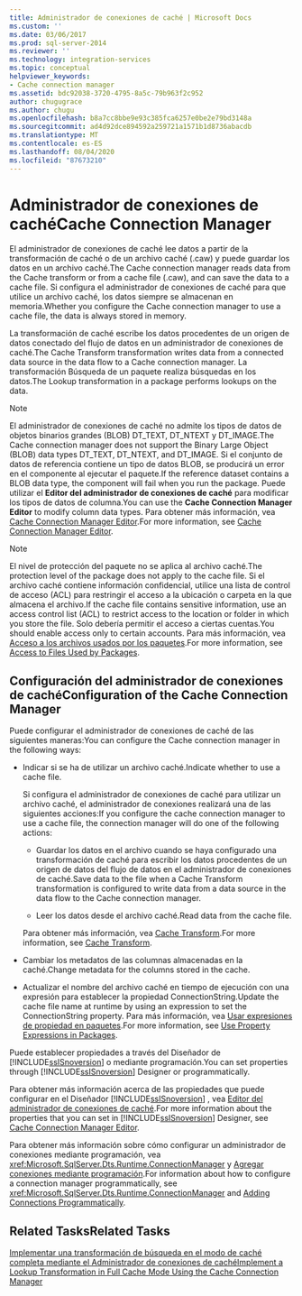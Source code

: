 ```yaml
---
title: Administrador de conexiones de caché | Microsoft Docs
ms.custom: ''
ms.date: 03/06/2017
ms.prod: sql-server-2014
ms.reviewer: ''
ms.technology: integration-services
ms.topic: conceptual
helpviewer_keywords:
- Cache connection manager
ms.assetid: bdc92038-3720-4795-8a5c-79b963f2c952
author: chugugrace
ms.author: chugu
ms.openlocfilehash: b8a7cc8bbe9e93c385fca6257e0be2e79bd3148a
ms.sourcegitcommit: ad4d92dce894592a259721a1571b1d8736abacdb
ms.translationtype: MT
ms.contentlocale: es-ES
ms.lasthandoff: 08/04/2020
ms.locfileid: "87673210"
---
```

# <a name="cache-connection-manager"></a><span data-ttu-id="f3a6e-102">Administrador de conexiones de caché</span><span class="sxs-lookup"><span data-stu-id="f3a6e-102">Cache Connection Manager</span></span>
  <span data-ttu-id="f3a6e-103">El administrador de conexiones de caché lee datos a partir de la transformación de caché o de un archivo caché (.caw) y puede guardar los datos en un archivo caché.</span><span class="sxs-lookup"><span data-stu-id="f3a6e-103">The Cache connection manager reads data from the Cache transform or from a cache file (.caw), and can save the data to a cache file.</span></span> <span data-ttu-id="f3a6e-104">Si configura el administrador de conexiones de caché para que utilice un archivo caché, los datos siempre se almacenan en memoria.</span><span class="sxs-lookup"><span data-stu-id="f3a6e-104">Whether you configure the Cache connection manager to use a cache file, the data is always stored in memory.</span></span>  
  
 <span data-ttu-id="f3a6e-105">La transformación de caché escribe los datos procedentes de un origen de datos conectado del flujo de datos en un administrador de conexiones de caché.</span><span class="sxs-lookup"><span data-stu-id="f3a6e-105">The Cache Transform transformation writes data from a connected data source in the data flow to a Cache connection manager.</span></span> <span data-ttu-id="f3a6e-106">La transformación Búsqueda de un paquete realiza búsquedas en los datos.</span><span class="sxs-lookup"><span data-stu-id="f3a6e-106">The Lookup transformation in a package performs lookups on the data.</span></span>  
  
> [!NOTE]  
>  <span data-ttu-id="f3a6e-107">El administrador de conexiones de caché no admite los tipos de datos de objetos binarios grandes (BLOB) DT_TEXT, DT_NTEXT y DT_IMAGE.</span><span class="sxs-lookup"><span data-stu-id="f3a6e-107">The Cache connection manager does not support the Binary Large Object (BLOB) data types DT_TEXT, DT_NTEXT, and DT_IMAGE.</span></span> <span data-ttu-id="f3a6e-108">Si el conjunto de datos de referencia contiene un tipo de datos BLOB, se producirá un error en el componente al ejecutar el paquete.</span><span class="sxs-lookup"><span data-stu-id="f3a6e-108">If the reference dataset contains a BLOB data type, the component will fail when you run the package.</span></span> <span data-ttu-id="f3a6e-109">Puede utilizar el **Editor del administrador de conexiones de caché** para modificar los tipos de datos de columna.</span><span class="sxs-lookup"><span data-stu-id="f3a6e-109">You can use the **Cache Connection Manager Editor** to modify column data types.</span></span> <span data-ttu-id="f3a6e-110">Para obtener más información, vea [Cache Connection Manager Editor](../cache-connection-manager-editor.md).</span><span class="sxs-lookup"><span data-stu-id="f3a6e-110">For more information, see [Cache Connection Manager Editor](../cache-connection-manager-editor.md).</span></span>  
  
> [!NOTE]  
>  <span data-ttu-id="f3a6e-111">El nivel de protección del paquete no se aplica al archivo caché.</span><span class="sxs-lookup"><span data-stu-id="f3a6e-111">The protection level of the package does not apply to the cache file.</span></span> <span data-ttu-id="f3a6e-112">Si el archivo caché contiene información confidencial, utilice una lista de control de acceso (ACL) para restringir el acceso a la ubicación o carpeta en la que almacena el archivo.</span><span class="sxs-lookup"><span data-stu-id="f3a6e-112">If the cache file contains sensitive information, use an access control list (ACL) to restrict access to the location or folder in which you store the file.</span></span> <span data-ttu-id="f3a6e-113">Solo debería permitir el acceso a ciertas cuentas.</span><span class="sxs-lookup"><span data-stu-id="f3a6e-113">You should enable access only to certain accounts.</span></span> <span data-ttu-id="f3a6e-114">Para más información, vea [Acceso a los archivos usados por los paquetes](../access-to-files-used-by-packages.md).</span><span class="sxs-lookup"><span data-stu-id="f3a6e-114">For more information, see [Access to Files Used by Packages](../access-to-files-used-by-packages.md).</span></span>  
  
## <a name="configuration-of-the-cache-connection-manager"></a><span data-ttu-id="f3a6e-115">Configuración del administrador de conexiones de caché</span><span class="sxs-lookup"><span data-stu-id="f3a6e-115">Configuration of the Cache Connection Manager</span></span>  
 <span data-ttu-id="f3a6e-116">Puede configurar el administrador de conexiones de caché de las siguientes maneras:</span><span class="sxs-lookup"><span data-stu-id="f3a6e-116">You can configure the Cache connection manager in the following ways:</span></span>  
  
-   <span data-ttu-id="f3a6e-117">Indicar si se ha de utilizar un archivo caché.</span><span class="sxs-lookup"><span data-stu-id="f3a6e-117">Indicate whether to use a cache file.</span></span>  
  
     <span data-ttu-id="f3a6e-118">Si configura el administrador de conexiones de caché para utilizar un archivo caché, el administrador de conexiones realizará una de las siguientes acciones:</span><span class="sxs-lookup"><span data-stu-id="f3a6e-118">If you configure the cache connection manager to use a cache file, the connection manager will do one of the following actions:</span></span>  
  
    -   <span data-ttu-id="f3a6e-119">Guardar los datos en el archivo cuando se haya configurado una transformación de caché para escribir los datos procedentes de un origen de datos del flujo de datos en el administrador de conexiones de caché.</span><span class="sxs-lookup"><span data-stu-id="f3a6e-119">Save data to the file when a Cache Transform transformation is configured to write data from a data source in the data flow to the Cache connection manager.</span></span>  
  
    -   <span data-ttu-id="f3a6e-120">Leer los datos desde el archivo caché.</span><span class="sxs-lookup"><span data-stu-id="f3a6e-120">Read data from the cache file.</span></span>  
  
     <span data-ttu-id="f3a6e-121">Para obtener más información, vea [Cache Transform](../data-flow/transformations/cache-transform.md).</span><span class="sxs-lookup"><span data-stu-id="f3a6e-121">For more information, see [Cache Transform](../data-flow/transformations/cache-transform.md).</span></span>  
  
-   <span data-ttu-id="f3a6e-122">Cambiar los metadatos de las columnas almacenadas en la caché.</span><span class="sxs-lookup"><span data-stu-id="f3a6e-122">Change metadata for the columns stored in the cache.</span></span>  
  
-   <span data-ttu-id="f3a6e-123">Actualizar el nombre del archivo caché en tiempo de ejecución con una expresión para establecer la propiedad ConnectionString.</span><span class="sxs-lookup"><span data-stu-id="f3a6e-123">Update the cache file name at runtime by using an expression to set the ConnectionString property.</span></span> <span data-ttu-id="f3a6e-124">Para más información, vea [Usar expresiones de propiedad en paquetes](../expressions/use-property-expressions-in-packages.md).</span><span class="sxs-lookup"><span data-stu-id="f3a6e-124">For more information, see [Use Property Expressions in Packages](../expressions/use-property-expressions-in-packages.md).</span></span>  
  
 <span data-ttu-id="f3a6e-125">Puede establecer propiedades a través del Diseñador de [!INCLUDE[ssISnoversion](../../includes/ssisnoversion-md.md)] o mediante programación.</span><span class="sxs-lookup"><span data-stu-id="f3a6e-125">You can set properties through [!INCLUDE[ssISnoversion](../../includes/ssisnoversion-md.md)] Designer or programmatically.</span></span>  
  
 <span data-ttu-id="f3a6e-126">Para obtener más información acerca de las propiedades que puede configurar en el Diseñador [!INCLUDE[ssISnoversion](../../includes/ssisnoversion-md.md)] , vea [Editor del administrador de conexiones de caché](../cache-connection-manager-editor.md).</span><span class="sxs-lookup"><span data-stu-id="f3a6e-126">For more information about the properties that you can set in [!INCLUDE[ssISnoversion](../../includes/ssisnoversion-md.md)] Designer, see [Cache Connection Manager Editor](../cache-connection-manager-editor.md).</span></span>  
  
 <span data-ttu-id="f3a6e-127">Para obtener más información sobre cómo configurar un administrador de conexiones mediante programación, vea <xref:Microsoft.SqlServer.Dts.Runtime.ConnectionManager> y [Agregar conexiones mediante programación](../building-packages-programmatically/adding-connections-programmatically.md).</span><span class="sxs-lookup"><span data-stu-id="f3a6e-127">For information about how to configure a connection manager programmatically, see <xref:Microsoft.SqlServer.Dts.Runtime.ConnectionManager> and [Adding Connections Programmatically](../building-packages-programmatically/adding-connections-programmatically.md).</span></span>  
  
## <a name="related-tasks"></a><span data-ttu-id="f3a6e-128">Related Tasks</span><span class="sxs-lookup"><span data-stu-id="f3a6e-128">Related Tasks</span></span>  
 [<span data-ttu-id="f3a6e-129">Implementar una transformación de búsqueda en el modo de caché completa mediante el Administrador de conexiones de caché</span><span class="sxs-lookup"><span data-stu-id="f3a6e-129">Implement a Lookup Transformation in Full Cache Mode Using the Cache Connection Manager</span></span>](lookup-transformation-full-cache-mode-ole-db-connection-manager.md)  
  
  
